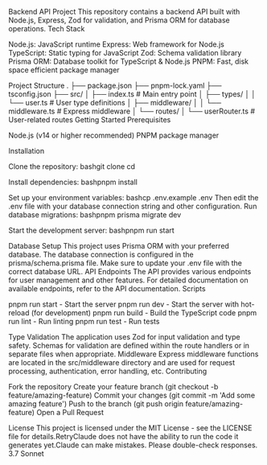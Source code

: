Backend API Project
This repository contains a backend API built with Node.js, Express, Zod for validation, and Prisma ORM for database operations.
Tech Stack

Node.js: JavaScript runtime
Express: Web framework for Node.js
TypeScript: Static typing for JavaScript
Zod: Schema validation library
Prisma ORM: Database toolkit for TypeScript & Node.js
PNPM: Fast, disk space efficient package manager

Project Structure
.
├── package.json
├── pnpm-lock.yaml
├── tsconfig.json
├── src/
│   ├── index.ts                # Main entry point
│   ├── types/
│   │   └── user.ts             # User type definitions
│   ├── middleware/
│   │   └── middleware.ts       # Express middleware
│   └── routes/
│       └── userRouter.ts       # User-related routes
Getting Started
Prerequisites

Node.js (v14 or higher recommended)
PNPM package manager

Installation

Clone the repository:
bashgit clone <repository-url>
cd <project-directory>

Install dependencies:
bashpnpm install

Set up your environment variables:
bashcp .env.example .env
Then edit the .env file with your database connection string and other configuration.
Run database migrations:
bashpnpm prisma migrate dev

Start the development server:
bashpnpm run start


Database Setup
This project uses Prisma ORM with your preferred database. The database connection is configured in the prisma/schema.prisma file.
Make sure to update your .env file with the correct database URL.
API Endpoints
The API provides various endpoints for user management and other features. For detailed documentation on available endpoints, refer to the API documentation.
Scripts

pnpm run start - Start the server
pnpm run dev - Start the server with hot-reload (for development)
pnpm run build - Build the TypeScript code
pnpm run lint - Run linting
pnpm run test - Run tests

Type Validation
The application uses Zod for input validation and type safety. Schemas for validation are defined within the route handlers or in separate files when appropriate.
Middleware
Express middleware functions are located in the src/middleware directory and are used for request processing, authentication, error handling, etc.
Contributing

Fork the repository
Create your feature branch (git checkout -b feature/amazing-feature)
Commit your changes (git commit -m 'Add some amazing feature')
Push to the branch (git push origin feature/amazing-feature)
Open a Pull Request

License
This project is licensed under the MIT License - see the LICENSE file for details.RetryClaude does not have the ability to run the code it generates yet.Claude can make mistakes. Please double-check responses. 3.7 Sonnet
